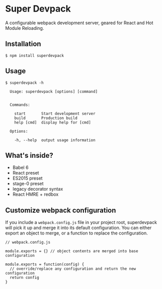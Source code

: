 # Super Devpack

A configurable webpack development server, geared for React and Hot Module Reloading.

## Installation

```
$ npm install superdevpack
```

## Usage

```
$ superdevpack -h

  Usage: superdevpack [options] [command]


  Commands:

    start       Start development server
    build       Production build
    help [cmd]  display help for [cmd]

  Options:

    -h, --help  output usage information
```

## What's inside?

* Babel 6
* React preset
* ES2015 preset
* stage-0 preset
* legacy decorator syntax
* React HMRE + redbox

## Customize webpack configuration

If you include a `webpack.config.js` file in your project root, superdevpack will pick it up and merge it into its default configuration. You can either export an object to merge, or a function to replace the configuration.

```
// webpack.config.js

module.exports = {} // object contents are merged into base configuration

module.exports = function(config) {
  // override/replace any configuration and return the new configuration
  return config
}
```
